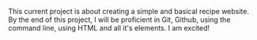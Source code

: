 This current project is about creating a simple and basical recipe website. By the end of this project, I will be proficient in Git, Github, using the command line, using HTML and all it's elements. I am excited!
